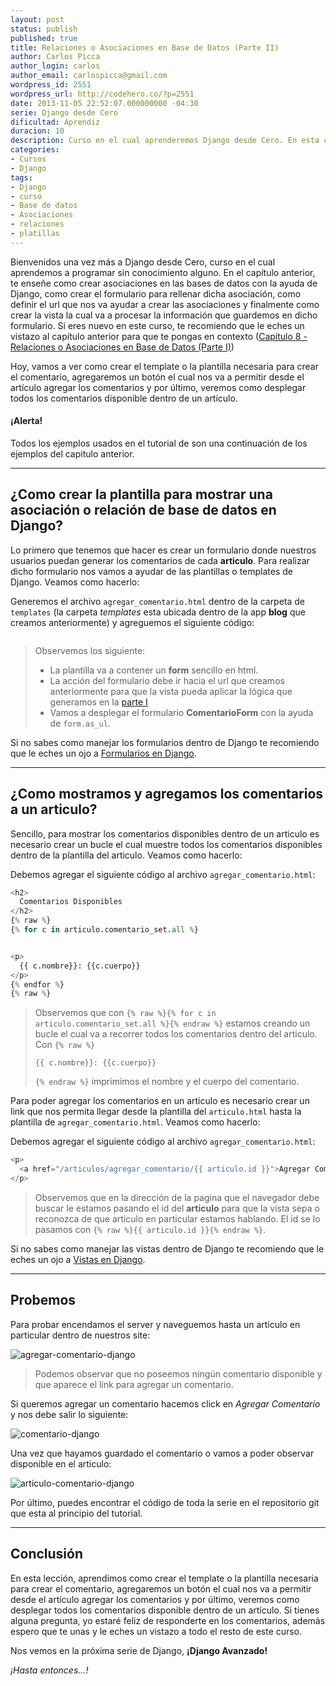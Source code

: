 ```yaml
---
layout: post
status: publish
published: true
title: Relaciones o Asociaciones en Base de Datos (Parte II)
author: Carlos Picca
author_login: carlos
author_email: carlospicca@gmail.com
wordpress_id: 2551
wordpress_url: http://codehero.co/?p=2551
date: 2013-11-05 22:52:07.000000000 -04:30
serie: Django desde Cero
dificultad: Aprendiz
duracion: 10
description: Curso en el cual aprenderemos Django desde Cero. En esta clase, estudiaremos como crear asociaciones en las bases de datos con la ayuda de Django.
categories:
- Cursos
- Django
tags:
- Django
- curso
- Base de datos
- Asociaciones
- relaciones
- platillas
---
```

<p>Bienvenidos una vez más a Django desde Cero, curso en el cual aprendemos a programar sin conocimiento alguno. En el capítulo anterior, te enseñe como crear asociaciones en las bases de datos con la ayuda de Django, como crear el formulario para rellenar dicha asociación, como definir el url que nos va ayudar a crear las asociaciones y finalmente como crear la vista la cual va a procesar la información que guardemos en dicho formulario. Si eres nuevo en este curso, te recomiendo que le eches un vistazo al capítulo anterior para que te pongas en contexto (<a href="http://codehero.co/django-desde-cero-relaciones-o-asociaciones-en-base-de-datos-parte-i/">Capítulo 8 - Relaciones o Asociaciones en Base de Datos (Parte I)</a>)</p>

<p>Hoy, vamos a ver como crear el template o la plantilla necesaria para crear el comentario, agregaremos un botón el cual nos va a permitir desde el artículo agregar los comentarios y por último, veremos como desplegar todos los comentarios disponible dentro de un artículo.</p>

<div class="alert alert-info">
  <h4>
    ¡Alerta!
  </h4> Todos los ejemplos usados en el tutorial de son una continuación de los ejemplos del capitulo anterior.
</div>

<hr />

<h2>¿Como crear la plantilla para mostrar una asociación o relación de base de datos en Django?</h2>

<p>Lo primero que tenemos que hacer es crear un formulario donde nuestros usuarios puedan generar los comentarios de cada <strong>articulo</strong>. Para realizar dicho formulario nos vamos a ayudar de las plantillas o templates de Django. Veamos como hacerlo:</p>

<p>Generemos el archivo <code>agregar_comentario.html</code> dentro de la carpeta de <code>templates</code> (la carpeta <em>templates</em> esta ubicada dentro de la app <strong>blog</strong> que creamos anteriormente) y agreguemos el siguiente código:</p>

```python
```

<blockquote>
  <p>Observemos los siguiente:</p>

  <ul>
  <li>La plantilla va a contener un <strong>form</strong> sencillo en html.</li>
  <li>La acción del formulario debe ir hacia el url que creamos anteriormente para que la vista pueda aplicar la lógica que generamos en la <a href="http://codehero.co/django-desde-cero-relaciones-o-asociaciones-en-base-de-datos-parte-i/">parte I</a> </li>
  <li>Vamos a desplegar el formulario <strong>ComentarioForm</strong> con la ayuda de <code>form.as_ul</code>.</li>
  </ul>
</blockquote>

<p>Si no sabes como manejar los formularios dentro de Django te recomiendo que le eches un ojo a <a href="http://codehero.co/django-desde-cero-formularios-forms/">Formularios en Django</a>.</p>

<hr />

<h2>¿Como mostramos y agregamos los comentarios a un articulo?</h2>

<p>Sencillo, para mostrar los comentarios disponibles dentro de un articulo es necesario crear un bucle el cual muestre todos los comentarios disponibles dentro de la plantilla del articulo. Veamos como hacerlo:</p>

<p>Debemos agregar el siguiente código al archivo <code>agregar_comentario.html</code>:</p>

```python
<h2>
  Comentarios Disponibles
</h2>
{% raw %}
{% for c in articulo.comentario_set.all %}


<p>
  {{ c.nombre}}: {{c.cuerpo}}
</p>
{% endfor %}
{% raw %}
```

<blockquote>
  <p>Observemos que con <code>{% raw %}{% for c in articulo.comentario_set.all %}{% endraw %}</code> estamos creando un bucle el cual va a recorrer todos los comentarios dentro del articulo. Con <code>{% raw %}<p>{{ c.nombre}}: {{c.cuerpo}}</p>{% endraw %}</code> imprimimos el nombre y el cuerpo del comentario.</p>
</blockquote>

<p>Para poder agregar los comentarios en un articulo es necesario crear un link que nos permita llegar desde la plantilla del <code>articulo.html</code> hasta la plantilla de <code>agregar_comentario.html</code>. Veamos como hacerlo:</p>

<p>Debemos agregar el siguiente código al archivo <code>agregar_comentario.html</code>:</p>

```python
<p>
  <a href="/articulos/agregar_comentario/{{ articulo.id }}">Agregar Comentario</a>
</p>
```

<blockquote>
  <p>Observemos que en la dirección de la pagina que el navegador debe buscar le estamos pasando el id del <strong>articulo</strong> para que la vista sepa o reconozca de que articulo en particular estamos hablando. El id se lo pasamos con <code>{% raw %}{{ articulo.id }}{% endraw %}</code>.</p>
</blockquote>

<p>Si no sabes como manejar las vistas dentro de Django te recomiendo que le eches un ojo a <a href="http://codehero.co/django-desde-cero-formularios-forms/">Vistas en Django</a>.</p>

<hr />

<h2>Probemos</h2>

<p>Para probar encendamos el server y naveguemos hasta un articulo en particular dentro de nuestros site:</p>

<p><img src="http://i.imgur.com/OMTJaWR.png" alt="agregar-comentario-django" /></p>

<blockquote>
  <p>Podemos observar que no poseemos ningún comentario disponible y que aparece el link para agregar un comentario.</p>
</blockquote>

<p>Si queremos agregar un comentario hacemos click en <em>Agregar Comentario</em> y nos debe salir lo siguiente:</p>

<p><img src="http://i.imgur.com/USddVpl.png" alt="comentario-django" /></p>

<p>Una vez que hayamos guardado el comentario o vamos a poder observar disponible en el articulo:</p>

<p><img src="http://i.imgur.com/sAx7XHK.png" alt="articulo-comentario-django" /></p>

<p>Por último, puedes encontrar el código de toda la serie en el repositorio git que esta al principio del tutorial.</p>

<hr />

<h2>Conclusión</h2>

<p>En esta lección, aprendimos como crear el template o la plantilla necesaria para crear el comentario, agregaremos un botón el cual nos va a permitir desde el artículo agregar los comentarios y por último, veremos como desplegar todos los comentarios disponible dentro de un artículo. Si tienes alguna pregunta, yo estaré feliz de responderte en los comentarios, además espero que te unas y le eches un vistazo a todo el resto de este curso.</p>

<p>Nos vemos en la próxima serie de Django, <strong>¡Django Avanzado!</strong></p>

<p><em>¡Hasta entonces...!</em></p>

